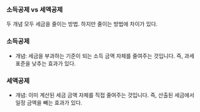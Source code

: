 ### 소득공제 vs 세액공제

두 개념 모두 세금을 줄이는 방법. 하지만 줄이는 방법에 차이가 있다.

### 소득공제

- 개념: 세금을 부과하는 기준이 되는 소득 금액 자체를 줄여주는 것입니다. 즉, 과세표준을 낮추는 효과가 있다.

### 세액공제

- 개념: 이미 계산된 세금 금액 자체를 직접 줄여주는 것입니다. 즉, 산출된 세금에서 일정 금액을 빼는 효과가 있다.
